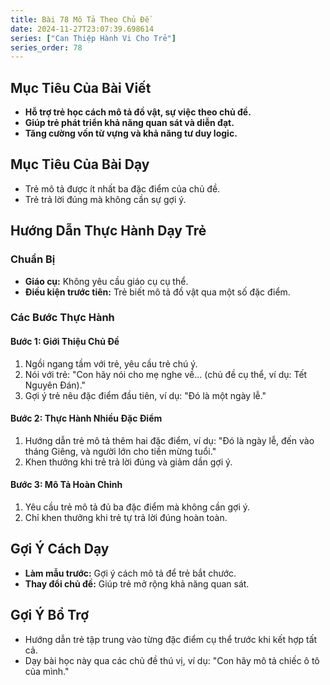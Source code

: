 ```yaml
---
title: Bài 78 Mô Tả Theo Chủ Đề
date: 2024-11-27T23:07:39.698614
series: ["Can Thiệp Hành Vi Cho Trẻ"]
series_order: 78
---
```


## Mục Tiêu Của Bài Viết
- **Hỗ trợ trẻ học cách mô tả đồ vật, sự việc theo chủ đề.**
- **Giúp trẻ phát triển khả năng quan sát và diễn đạt.**
- **Tăng cường vốn từ vựng và khả năng tư duy logic.**

## Mục Tiêu Của Bài Dạy
- Trẻ mô tả được ít nhất ba đặc điểm của chủ đề.
- Trẻ trả lời đúng mà không cần sự gợi ý.

## Hướng Dẫn Thực Hành Dạy Trẻ

### Chuẩn Bị
- **Giáo cụ:** Không yêu cầu giáo cụ cụ thể.
- **Điều kiện trước tiên:** Trẻ biết mô tả đồ vật qua một số đặc điểm.

### Các Bước Thực Hành
#### Bước 1: Giới Thiệu Chủ Đề
1. Ngồi ngang tầm với trẻ, yêu cầu trẻ chú ý.
2. Nói với trẻ: "Con hãy nói cho mẹ nghe về... (chủ đề cụ thể, ví dụ: Tết Nguyên Đán)."
3. Gợi ý trẻ nêu đặc điểm đầu tiên, ví dụ: "Đó là một ngày lễ."

#### Bước 2: Thực Hành Nhiều Đặc Điểm
1. Hướng dẫn trẻ mô tả thêm hai đặc điểm, ví dụ: "Đó là ngày lễ, đến vào tháng Giêng, và người lớn cho tiền mừng tuổi."
2. Khen thưởng khi trẻ trả lời đúng và giảm dần gợi ý.

#### Bước 3: Mô Tả Hoàn Chỉnh
1. Yêu cầu trẻ mô tả đủ ba đặc điểm mà không cần gợi ý.
2. Chỉ khen thưởng khi trẻ tự trả lời đúng hoàn toàn.

## Gợi Ý Cách Dạy
- **Làm mẫu trước:** Gợi ý cách mô tả để trẻ bắt chước.
- **Thay đổi chủ đề:** Giúp trẻ mở rộng khả năng quan sát.

## Gợi Ý Bổ Trợ
- Hướng dẫn trẻ tập trung vào từng đặc điểm cụ thể trước khi kết hợp tất cả.
- Dạy bài học này qua các chủ đề thú vị, ví dụ: "Con hãy mô tả chiếc ô tô của mình."

